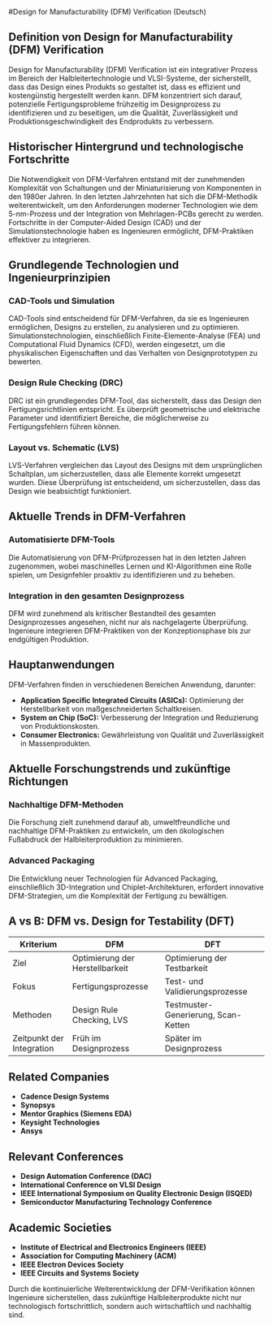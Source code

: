 #Design for Manufacturability (DFM) Verification (Deutsch)

## Definition von Design for Manufacturability (DFM) Verification

Design for Manufacturability (DFM) Verification ist ein integrativer Prozess im Bereich der Halbleitertechnologie und VLSI-Systeme, der sicherstellt, dass das Design eines Produkts so gestaltet ist, dass es effizient und kostengünstig hergestellt werden kann. DFM konzentriert sich darauf, potenzielle Fertigungsprobleme frühzeitig im Designprozess zu identifizieren und zu beseitigen, um die Qualität, Zuverlässigkeit und Produktionsgeschwindigkeit des Endprodukts zu verbessern.

## Historischer Hintergrund und technologische Fortschritte

Die Notwendigkeit von DFM-Verfahren entstand mit der zunehmenden Komplexität von Schaltungen und der Miniaturisierung von Komponenten in den 1980er Jahren. In den letzten Jahrzehnten hat sich die DFM-Methodik weiterentwickelt, um den Anforderungen moderner Technologien wie dem 5-nm-Prozess und der Integration von Mehrlagen-PCBs gerecht zu werden. Fortschritte in der Computer-Aided Design (CAD) und der Simulationstechnologie haben es Ingenieuren ermöglicht, DFM-Praktiken effektiver zu integrieren.

## Grundlegende Technologien und Ingenieurprinzipien

### CAD-Tools und Simulation

CAD-Tools sind entscheidend für DFM-Verfahren, da sie es Ingenieuren ermöglichen, Designs zu erstellen, zu analysieren und zu optimieren. Simulationstechnologien, einschließlich Finite-Elemente-Analyse (FEA) und Computational Fluid Dynamics (CFD), werden eingesetzt, um die physikalischen Eigenschaften und das Verhalten von Designprototypen zu bewerten.

### Design Rule Checking (DRC)

DRC ist ein grundlegendes DFM-Tool, das sicherstellt, dass das Design den Fertigungsrichtlinien entspricht. Es überprüft geometrische und elektrische Parameter und identifiziert Bereiche, die möglicherweise zu Fertigungsfehlern führen können.

### Layout vs. Schematic (LVS)

LVS-Verfahren vergleichen das Layout des Designs mit dem ursprünglichen Schaltplan, um sicherzustellen, dass alle Elemente korrekt umgesetzt wurden. Diese Überprüfung ist entscheidend, um sicherzustellen, dass das Design wie beabsichtigt funktioniert.

## Aktuelle Trends in DFM-Verfahren

### Automatisierte DFM-Tools

Die Automatisierung von DFM-Prüfprozessen hat in den letzten Jahren zugenommen, wobei maschinelles Lernen und KI-Algorithmen eine Rolle spielen, um Designfehler proaktiv zu identifizieren und zu beheben.

### Integration in den gesamten Designprozess

DFM wird zunehmend als kritischer Bestandteil des gesamten Designprozesses angesehen, nicht nur als nachgelagerte Überprüfung. Ingenieure integrieren DFM-Praktiken von der Konzeptionsphase bis zur endgültigen Produktion.

## Hauptanwendungen

DFM-Verfahren finden in verschiedenen Bereichen Anwendung, darunter:

- **Application Specific Integrated Circuits (ASICs):** Optimierung der Herstellbarkeit von maßgeschneiderten Schaltkreisen.
- **System on Chip (SoC):** Verbesserung der Integration und Reduzierung von Produktionskosten.
- **Consumer Electronics:** Gewährleistung von Qualität und Zuverlässigkeit in Massenprodukten.

## Aktuelle Forschungstrends und zukünftige Richtungen

### Nachhaltige DFM-Methoden

Die Forschung zielt zunehmend darauf ab, umweltfreundliche und nachhaltige DFM-Praktiken zu entwickeln, um den ökologischen Fußabdruck der Halbleiterproduktion zu minimieren.

### Advanced Packaging

Die Entwicklung neuer Technologien für Advanced Packaging, einschließlich 3D-Integration und Chiplet-Architekturen, erfordert innovative DFM-Strategien, um die Komplexität der Fertigung zu bewältigen.

## A vs B: DFM vs. Design for Testability (DFT)

| Kriterium              | DFM                                   | DFT                                   |
|-----------------------|---------------------------------------|---------------------------------------|
| Ziel                   | Optimierung der Herstellbarkeit        | Optimierung der Testbarkeit           |
| Fokus                  | Fertigungsprozesse                    | Test- und Validierungsprozesse        |
| Methoden               | Design Rule Checking, LVS             | Testmuster-Generierung, Scan-Ketten   |
| Zeitpunkt der Integration | Früh im Designprozess                | Später im Designprozess               |

## Related Companies

- **Cadence Design Systems**
- **Synopsys**
- **Mentor Graphics (Siemens EDA)**
- **Keysight Technologies**
- **Ansys**

## Relevant Conferences

- **Design Automation Conference (DAC)**
- **International Conference on VLSI Design**
- **IEEE International Symposium on Quality Electronic Design (ISQED)**
- **Semiconductor Manufacturing Technology Conference**

## Academic Societies

- **Institute of Electrical and Electronics Engineers (IEEE)**
- **Association for Computing Machinery (ACM)**
- **IEEE Electron Devices Society**
- **IEEE Circuits and Systems Society**

Durch die kontinuierliche Weiterentwicklung der DFM-Verifikation können Ingenieure sicherstellen, dass zukünftige Halbleiterprodukte nicht nur technologisch fortschrittlich, sondern auch wirtschaftlich und nachhaltig sind.
